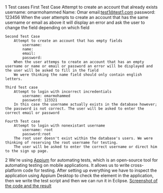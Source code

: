 1
Test cases
	First Test Case
		Attempt to create an account that already exists
			username: omarmohammed
			Name: Omar
			email:test1@test1.com
			password: 123456
		When the user attempts to create an account that has the same username or email as above it will display an error and ask the user to change the field depending on which field
	
	Second Test Case
		Attempt to create an account that has empty fields
			username: 
			name: 
			email:
			password:
		When the user attemps to create an account that has an empty username or name or email or password an error will be displayed and the user will be asked to fill in the field
		We were thinking the name field should only contain english letters.
	
	Third Test case
		Attempt to login with incorrect incredentials
			username: omarmohammed
			password: 123321
		In this case the username actually exists in the database however; the password is not correct. The user will be asked to enter the correct email or password
		
	Fourth Test case
		Attempt to login with nonexistant username
			username: root
			password:root
		The root user doesn't exist within the database's users. We were thinking of reserving the root username for testing.
		The user will be asked to enter the correct username or direct him to the sign up page.
			

2
We're using [Appium](http://appium.io/) for automating tests, which is an open-source tool for automating testing on mobile applications. It allows us to write cross-platform code for testing.
After setting up everything we have to inspect the application using Appium Desktop to check the element in the application,
then we write the test script and then we can run it in Eclipse.
[Screenshot of the code and the result](https://prnt.sc/hipylu)
